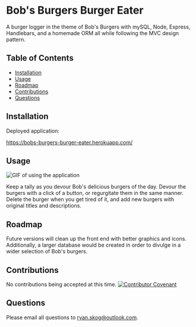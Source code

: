 # Bob's Burgers Burger Eater

A burger logger in the theme of Bob's Burgers with mySQL, Node, Express, Handlebars, and a homemade ORM all while following the MVC design pattern.

## Table of Contents

- [Installation](#installation)
- [Usage](#usage)
- [Roadmap](#roadmap)
- [Contributions](#contributions)
- [Questions](#questions)

## Installation

Deployed application:

https://bobs-burgers-burger-eater.herokuapp.com/

## Usage

<img src="./public/assets/img/demo.gif" alt="GIF of using the application"/>

Keep a tally as you devour Bob's delicious burgers of the day. Devour the burgers with a click of a button, or regurgitate them in the same manner. Delete the burger when you get tired of it, and add new burgers with original titles and descriptions.

## Roadmap

Future versions will clean up the front end with better graphics and icons. Additionally, a larger database would be created in order to divulge in a wider selection of Bob's burgers.

## Contributions

No contributions being accepted at this time.
[![Contributor Covenant](https://img.shields.io/badge/Contributor%20Covenant-v2.0%20adopted-ff69b4.svg)](code_of_conduct.md)

## Questions

Please email all questions to ryan.skog@outlook.com.
